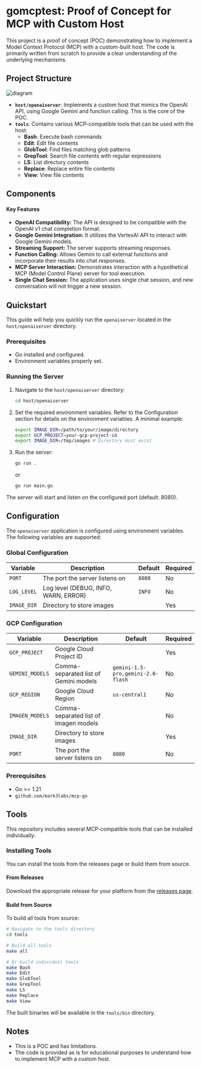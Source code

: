# gomcptest: Proof of Concept for MCP with Custom Host

This project is a proof of concept (POC) demonstrating how to implement a Model Context Protocol (MCP) with a custom-built host. The code is primarily written from scratch to provide a clear understanding of the underlying mechanisms.

## Project Structure

![diagram](https://github.com/user-attachments/assets/8a4aa410-cbf5-4a33-be04-7cc39a736953)

-   **`host/openaiserver`**: Implements a custom host that mimics the OpenAI API, using Google Gemini and function calling. This is the core of the POC.
-   **`tools`**: Contains various MCP-compatible tools that can be used with the host:
    - **Bash**: Execute bash commands
    - **Edit**: Edit file contents
    - **GlobTool**: Find files matching glob patterns
    - **GrepTool**: Search file contents with regular expressions
    - **LS**: List directory contents
    - **Replace**: Replace entire file contents
    - **View**: View file contents

## Components

#### Key Features

-   **OpenAI Compatibility:** The API is designed to be compatible with the OpenAI v1 chat completion format.
-   **Google Gemini Integration:** It utilizes the VertexAI API to interact with Google Gemini models.
-   **Streaming Support:** The server supports streaming responses.
-   **Function Calling:** Allows Gemini to call external functions and incorporate their results into chat responses.
-   **MCP Server Interaction:** Demonstrates interaction with a hypothetical MCP (Model Control Plane) server for tool execution.
-   **Single Chat Session:** The application uses single chat session, and new conversation will not trigger a new session.

## Quickstart

This guide will help you quickly run the `openaiserver` located in the `host/openaiserver` directory.

### Prerequisites

*   Go installed and configured.
*   Environment variables properly set.

### Running the Server

1.  Navigate to the `host/openaiserver` directory:

    ```bash
    cd host/openaiserver
    ```

2.  Set the required environment variables.  Refer to the Configuration section for details on the environment variables.  A minimal example:

    ```bash
    export IMAGE_DIR=/path/to/your/image/directory
    export GCP_PROJECT=your-gcp-project-id
    export IMAGE_DIR=/tmp/images # Directory must exist
    ```

3.  Run the server:

    ```bash
    go run .
    ```

    or

    ```bash
    go run main.go
    ```

The server will start and listen on the configured port (default: 8080).

## Configuration

The `openaiserver` application is configured using environment variables. The following variables are supported:

### Global Configuration

| Variable  | Description                       | Default | Required |
| --------- | --------------------------------- | ------- | -------- |
| `PORT`      | The port the server listens on    | `8080`  | No       |
| `LOG_LEVEL` | Log level (DEBUG, INFO, WARN, ERROR) | `INFO`  | No       |
| `IMAGE_DIR` | Directory to store images         |         | Yes      |

### GCP Configuration

| Variable       | Description                                  | Default                   | Required |
| -------------- | -------------------------------------------- | ------------------------- | -------- |
| `GCP_PROJECT`  | Google Cloud Project ID                      |                           | Yes      |
| `GEMINI_MODELS` | Comma-separated list of Gemini models      | `gemini-1.5-pro,gemini-2.0-flash` | No       |
| `GCP_REGION`   | Google Cloud Region                          | `us-central1`             | No       |
| `IMAGEN_MODELS` | Comma-separated list of Imagen models      |                           | No       |
| `IMAGE_DIR`     | Directory to store images                    |                           | Yes      |
| `PORT`         | The port the server listens on                | `8080`                    | No       |

### Prerequisites

-   Go >= 1.21
-   `github.com/mark3labs/mcp-go`

## Tools

This repository includes several MCP-compatible tools that can be installed individually:

### Installing Tools

You can install the tools from the releases page or build them from source.

#### From Releases

Download the appropriate release for your platform from the [releases page](https://github.com/owulveryck/gomcptest/releases).

#### Build from Source

To build all tools from source:

```bash
# Navigate to the tools directory
cd tools

# Build all tools
make all

# Or build individual tools
make Bash
make Edit
make GlobTool
make GrepTool
make LS
make Replace
make View
```

The built binaries will be available in the `tools/bin` directory.

## Notes

-   This is a POC and has limitations.
-   The code is provided as is for educational purposes to understand how to implement MCP with a custom host.
